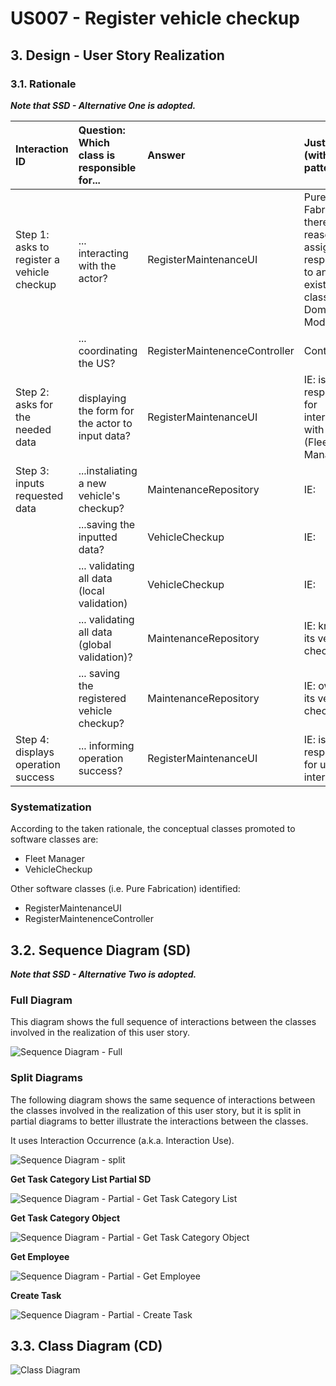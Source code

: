 # US007 - Register vehicle checkup

## 3. Design - User Story Realization 

### 3.1. Rationale

_**Note that SSD - Alternative One is adopted.**_

| Interaction ID                             | Question: Which class is responsible for...       | Answer                        | Justification (with patterns)                                                                                 |
|:-------------------------------------------|:--------------------------------------------------|:------------------------------|:--------------------------------------------------------------------------------------------------------------|
| Step 1: asks to register a vehicle checkup | 	... interacting with the actor?                  | RegisterMaintenanceUI         | Pure Fabrication: there is no reason to assign this responsibility to any existing class in the Domain Model. |
| 			  		                                    | 	... coordinating the US?                         | RegisterMaintenenceController | Controller                                                                                                    |
| Step 2: asks for the needed data           | 	displaying the form for the actor to input data? | RegisterMaintenanceUI         | IE: is responsible for interacting with the user (Fleet Manager)                                              |
| Step 3: inputs requested data	             | 	...instaliating a new vehicle's checkup?         | MaintenanceRepository         | IE:                                                                                                           |
| 		                                         | 	...saving the inputted data?                     | VehicleCheckup                | IE:                                                                                                           |
| 		                                         | 	... validating all data (local validation)       | VehicleCheckup                | IE:                                                                                                           |
| 			  		                                    | 	... validating all data (global validation)?     | MaintenanceRepository         | IE: knows all its vehicle's checkups.                                                                         | 
| 			  		                                    | 	... saving the registered vehicle checkup?       | MaintenanceRepository         | IE: owns all its vehicle's checkups.                                                                                       | 
| Step 4: displays operation success  		     | 	... informing operation success?                 | RegisterMaintenanceUI         | IE: is responsible for user interactions.                                                                     | 

### Systematization ##

According to the taken rationale, the conceptual classes promoted to software classes are: 

* Fleet Manager
* VehicleCheckup

Other software classes (i.e. Pure Fabrication) identified: 

* RegisterMaintenanceUI  
* RegisterMaintenenceController


## 3.2. Sequence Diagram (SD)

_**Note that SSD - Alternative Two is adopted.**_

### Full Diagram

This diagram shows the full sequence of interactions between the classes involved in the realization of this user story.

![Sequence Diagram - Full](svg/us006-sequence-diagram-full.svg)

### Split Diagrams

The following diagram shows the same sequence of interactions between the classes involved in the realization of this user story, but it is split in partial diagrams to better illustrate the interactions between the classes.

It uses Interaction Occurrence (a.k.a. Interaction Use).

![Sequence Diagram - split](svg/us006-sequence-diagram-split.svg)

**Get Task Category List Partial SD**

![Sequence Diagram - Partial - Get Task Category List](svg/us006-sequence-diagram-partial-get-task-category-list.svg)

**Get Task Category Object**

![Sequence Diagram - Partial - Get Task Category Object](svg/us006-sequence-diagram-partial-get-task-category.svg)

**Get Employee**

![Sequence Diagram - Partial - Get Employee](svg/us006-sequence-diagram-partial-get-employee.svg)

**Create Task**

![Sequence Diagram - Partial - Create Task](svg/us006-sequence-diagram-partial-create-task.svg)

## 3.3. Class Diagram (CD)

![Class Diagram](svg/us006-class-diagram.svg)